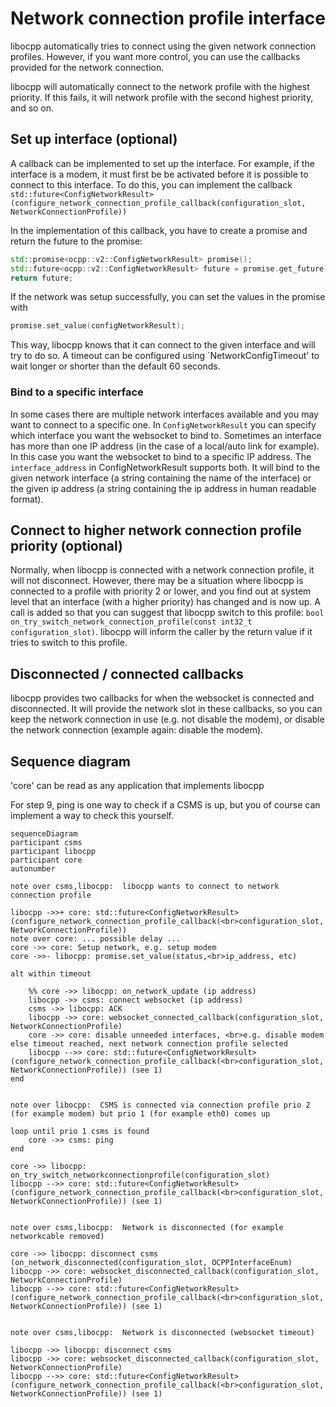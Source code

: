 # Network connection profile interface

libocpp automatically tries to connect using the given network connection profiles.
However, if you want more control, you can use the callbacks provided for the network connection.

libocpp will automatically connect to the network profile with the highest priority.
If this fails, it will network profile with the second highest priority, and so on.

## Set up interface (optional)

A callback can be implemented to set up the interface. For example, if the interface is a modem, it must first be
be activated before it is possible to connect to this interface. To do this, you can implement the callback
`std::future<ConfigNetworkResult>(configure_network_connection_profile_callback(configuration_slot, NetworkConnectionProfile))`

In the implementation of this callback, you have to create a promise and return the future to the promise:
```cpp
std::promise<ocpp::v2::ConfigNetworkResult> promise();
std::future<ocpp::v2::ConfigNetworkResult> future = promise.get_future();
return future;
```

If the network was setup successfully, you can set the values in the promise with
```cpp
promise.set_value(configNetworkResult);
```
This way, libocpp knows that it can connect to the given interface and will try to do so.
A timeout can be configured using `NetworkConfigTimeout' to wait longer or shorter than the default 60 seconds.

### Bind to a specific interface

In some cases there are multiple network interfaces available and you may want to connect to a specific one.
In `ConfigNetworkResult` you can specify which interface you want the websocket to bind to.
Sometimes an interface has more than one IP address (in the case of a local/auto link for example).
In this case you want the websocket to bind to a specific IP address. The `interface_address` in ConfigNetworkResult supports both.
It will bind to the given network interface (a string containing the name of the interface) or the given ip address (a string containing the ip address in human readable format).

## Connect to higher network connection profile priority (optional)

Normally, when libocpp is connected with a network connection profile, it will not disconnect.
However, there may be a situation where libocpp is connected to a profile with priority 2 or lower, and you find out at system level that an interface (with a higher priority) has changed and is now up.
A call is added so that you can suggest that libocpp switch to this profile: `bool on_try_switch_network_connection_profile(const int32_t configuration_slot)`.
libocpp will inform the caller by the return value if it tries to switch to this profile.

## Disconnected / connected callbacks

libocpp provides two callbacks for when the websocket is connected and disconnected. It will provide the network slot
in these callbacks, so you can keep the network connection in use (e.g. not disable the modem), or disable the network connection (example again: disable the modem).

## Sequence diagram

'core' can be read as any application that implements libocpp

For step 9, ping is one way to check if a CSMS is up, but you of course can implement a way to check this yourself.

```mermaid
sequenceDiagram
participant csms
participant libocpp
participant core
autonumber

note over csms,libocpp:  libocpp wants to connect to network connection profile

libocpp ->>+ core: std::future<ConfigNetworkResult>(configure_network_connection_profile_callback(<br>configuration_slot, NetworkConnectionProfile))
note over core: ... possible delay ...
core ->> core: Setup network, e.g. setup modem
core ->>- libocpp: promise.set_value(status,<br>ip_address, etc)

alt within timeout

    %% core ->> libocpp: on_network_update (ip address)
    libocpp ->> csms: connect websocket (ip address)
    csms ->> libocpp: ACK
    libocpp ->> core: websocket_connected_callback(configuration_slot, NetworkConnectionProfile)
    core ->> core: disable unneeded interfaces, <br>e.g. disable modem
else timeout reached, next network connection profile selected
    libocpp -->> core: std::future<ConfigNetworkResult>(configure_network_connection_profile_callback(<br>configuration_slot, NetworkConnectionProfile)) (see 1)
end


note over libocpp:  CSMS is connected via connection profile prio 2 (for example modem) but prio 1 (for example eth0) comes up

loop until prio 1 csms is found
    core ->> csms: ping
end

core ->> libocpp: on_try_switch_networkconnectionprofile(configuration_slot)
libocpp -->> core: std::future<ConfigNetworkResult>(configure_network_connection_profile_callback(<br>configuration_slot, NetworkConnectionProfile)) (see 1)


note over csms,libocpp:  Network is disconnected (for example networkcable removed)

core ->> libocpp: disconnect csms (on_network_disconnected(configuration_slot, OCPPInterfaceEnum)
libocpp ->> core: websocket_disconnected_callback(configuration_slot, NetworkConnectionProfile)
libocpp -->> core: std::future<ConfigNetworkResult>(configure_network_connection_profile_callback(<br>configuration_slot, NetworkConnectionProfile)) (see 1)


note over csms,libocpp:  Network is disconnected (websocket timeout)

libocpp ->> libocpp: disconnect csms
libocpp ->> core: websocket_disconnected_callback(configuration_slot, NetworkConnectionProfile)
libocpp -->> core: std::future<ConfigNetworkResult>(configure_network_connection_profile_callback(<br>configuration_slot, NetworkConnectionProfile)) (see 1)
```
